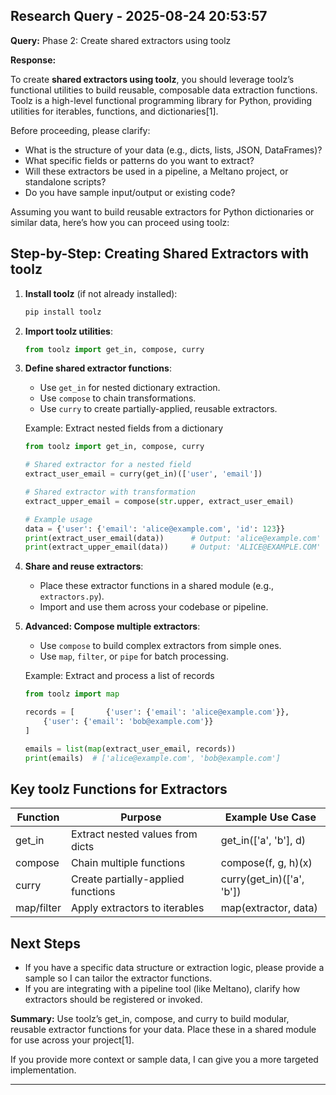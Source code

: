 
## Research Query - 2025-08-24 20:53:57

**Query:** Phase 2: Create shared extractors using toolz

**Response:**

To create **shared extractors using toolz**, you should leverage toolz’s functional utilities to build reusable, composable data extraction functions. Toolz is a high-level functional programming library for Python, providing utilities for iterables, functions, and dictionaries[1].

Before proceeding, please clarify:
- What is the structure of your data (e.g., dicts, lists, JSON, DataFrames)?
- What specific fields or patterns do you want to extract?
- Will these extractors be used in a pipeline, a Meltano project, or standalone scripts?
- Do you have sample input/output or existing code?

Assuming you want to build reusable extractors for Python dictionaries or similar data, here’s how you can proceed using toolz:

## Step-by-Step: Creating Shared Extractors with toolz

1. **Install toolz** (if not already installed):

   ```bash
   pip install toolz
   ```

2. **Import toolz utilities**:

   ```python
   from toolz import get_in, compose, curry
   ```

3. **Define shared extractor functions**:
   - Use `get_in` for nested dictionary extraction.
   - Use `compose` to chain transformations.
   - Use `curry` to create partially-applied, reusable extractors.

   Example: Extract nested fields from a dictionary

   ```python
   from toolz import get_in, compose, curry

   # Shared extractor for a nested field
   extract_user_email = curry(get_in)(['user', 'email'])

   # Shared extractor with transformation
   extract_upper_email = compose(str.upper, extract_user_email)

   # Example usage
   data = {'user': {'email': 'alice@example.com', 'id': 123}}
   print(extract_user_email(data))      # Output: 'alice@example.com'
   print(extract_upper_email(data))     # Output: 'ALICE@EXAMPLE.COM'
   ```

4. **Share and reuse extractors**:
   - Place these extractor functions in a shared module (e.g., `extractors.py`).
   - Import and use them across your codebase or pipeline.

5. **Advanced: Compose multiple extractors**:
   - Use `compose` to build complex extractors from simple ones.
   - Use `map`, `filter`, or `pipe` for batch processing.

   Example: Extract and process a list of records

   ```python
   from toolz import map

   records = [       {'user': {'email': 'alice@example.com'}},
       {'user': {'email': 'bob@example.com'}}
   ]

   emails = list(map(extract_user_email, records))
   print(emails)  # ['alice@example.com', 'bob@example.com']
   ```

## Key toolz Functions for Extractors

| Function      | Purpose                                 | Example Use Case                  |
|---------------|-----------------------------------------|-----------------------------------|
| get_in        | Extract nested values from dicts         | get_in(['a', 'b'], d)             |
| compose       | Chain multiple functions                 | compose(f, g, h)(x)               |
| curry         | Create partially-applied functions       | curry(get_in)(['a', 'b'])         |
| map/filter    | Apply extractors to iterables            | map(extractor, data)              |

## Next Steps

- If you have a specific data structure or extraction logic, please provide a sample so I can tailor the extractor functions.
- If you are integrating with a pipeline tool (like Meltano), clarify how extractors should be registered or invoked.

**Summary:** Use toolz’s get_in, compose, and curry to build modular, reusable extractor functions for your data. Place these in a shared module for use across your project[1].

If you provide more context or sample data, I can give you a more targeted implementation.

---
